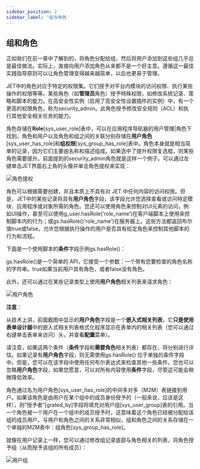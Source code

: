 ```yaml
---
sidebar_position: 2
sidebar_label: '组与角色'
---
```

## 组和角色

正如我们在前一章中了解到的，将角色分配给组，然后将用户添加到这些组几乎总是最佳做法。实际上，直接向用户添加角色从来都不是一个好主意。遵循这一最佳实践指导原则可以让角色管理变得越来越简单，以后也更易于管理。

JET中的角色对应于特定的权限集。它们授予对平台内模块的访问权限、执行某些操作的权限等等。某些角色（如**管理员**角色）授予特殊权限，如修改系统记录、策略和脚本的能力。在高安全性实例（启用了高安全性设置插件的实例）中，有一个更高的权限角色，称为security_admin。此角色授予修改安全规则（ACL）和执行其他安全相关任务的能力。

角色存储在**Role**[sys_user_role]表中，可以在应用程序导航器的用户管理|角色下找到。角色和用户以及角色和组之间的关联分别存储在**用户角色**[sys_user_has_role]和**组权限**[sys_group_has_role]表中。角色本身就是相当简单的记录，因为它们主要由名称和描述组成。如果选中了提升权限复选框，则某些角色需要提升。前面提到的security_admin角色就是这样一个例子。可以通过左键单击JET界面右上角的头像并单击角色提权来实现：

![角色提权](/img/user-administration-and-security/elvate-role.png)

角色可以根据需要创建，并且本质上不具有对 JET 中任何内容的访问权限。但是，JET中的某些记录将具有**用户角色**字段，该字段允许您选择查看或访问特定模块、应用程序或对象所需的角色。您还可以使用角色来控制对UI元素的访问，例如UI操作，甚至可以使用g_user.hasRole(‘role_name’)在客户端脚本上使用来控制脚本内的行为；或gs.hasRole()'role_name')在服务器上。这些方法都返回布尔值true或false，允许您根据执行操作的用户是否具有给定角色来控制其他脚本的行为和流程。

下面是一个使用脚本的**条件**字段示例gs.hasRole()：

<!--这里是一个图片-->

gs.hasRole()是一个简单的 API，它接受一个参数：一个带有您要检查的角色名称的字符串。true如果当前用户具有角色，或者false没有角色。

此外，还可以通过在某些记录类型上使用**用户角色**相关列表来请求角色：

![用户角色](/img/user-administration-and-security/userRole.png)

**注意**：

从技术上讲，前面截图中显示的**用户角色**字段是一个**嵌入式相关列表**，它**只是使用表单设计器**中的嵌入式相关列表格式化程序显示在表单内的相关列表（您可以通过右键单击表单来访问）头，并查看**配置**菜单）。

请注意，如果这两个条件（**条件**字段和**需要角色**相关列表）都存在，将分别进行评估。如果记录有**用户角色**字段，则无需使用gs.hasRole() 位于单独的条件字段中。但是，您可以在该字段中使用任何布尔表达式来检查其他一些条件。您也可以忽略**用户角色**字段，如果您愿意，可以对所有内容使用**条件**字段，尽管这可能会稍微降低效率。

角色通过名为用户角色[sys_user_has_role]的中间多对多（M2M）表链接到用户。如果该角色是由用户在某个组中的成员身份授予的（一般来说，应该是这样），则“授予者”[grated_by]字段将填充对用户组[sys_user_group]表的引用。当一个角色被一个用户在一个组中的成员授予时，这意味着这个角色已经被分配给该组的成员用户。与用户和角色之间的关系非常相似，组和角色之间的关系存储在一个单独的M2M表中：组角色[sys_group_has_role]。

就像在用户记录上一样，您可以通过修改组记录底部与角色相关的列表，将角色授予组（从而授予该组的所有成员）：

![用户组](/img/user-administration-and-security/userGroup.png)

## 



